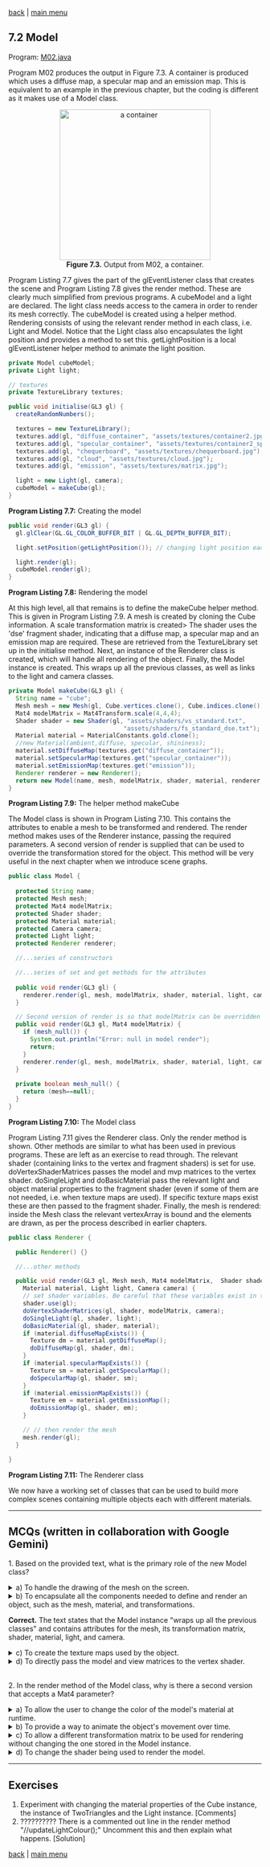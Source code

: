 [back](ch7.md) | [main menu](../README.md)
 
## 7.2 Model

Program: [M02.java](/ch7_classes/ch7_2_model)

Program M02 produces the output in Figure 7.3. A container is produced which uses a diffuse map, a specular map and an emission map. This is equivalent to an example in the previous chapter, but the coding is different as it makes use of a Model class.

<p align="center">
  <img src="ch7_img/ch7_2_model.png" alt="a container" width="300"><br>
  <strong>Figure 7.3.</strong> Output from M02, a container.
</p>

Program Listing 7.7 gives the part of the glEventListener class that creates the scene and Program Listing 7.8 gives the render method. These are clearly much simplified from previous programs. A cubeModel and a light are declared. The light class needs access to the camera in order to render its mesh correctly. The cubeModel is created using a helper method. Rendering consists of using the relevant render method in each class, i.e. Light and Model. Notice that the Light class also encapsulates the light position and provides a method to set this. getLightPosition is a local glEventListener helper method to animate the light position.

```java
private Model cubeModel;
private Light light;

// textures
private TextureLibrary textures;

public void initialise(GL3 gl) {
  createRandomNumbers();

  textures = new TextureLibrary();
  textures.add(gl, "diffuse_container", "assets/textures/container2.jpg");
  textures.add(gl, "specular_container", "assets/textures/container2_specular.jpg");
  textures.add(gl, "chequerboard", "assets/textures/chequerboard.jpg");
  textures.add(gl, "cloud", "assets/textures/cloud.jpg");
  textures.add(gl, "emission", "assets/textures/matrix.jpg");

  light = new Light(gl, camera);
  cubeModel = makeCube(gl);                             
}
```

**Program Listing 7.7:** Creating the model

```java
public void render(GL3 gl) {
  gl.glClear(GL.GL_COLOR_BUFFER_BIT | GL.GL_DEPTH_BUFFER_BIT);

  light.setPosition(getLightPosition()); // changing light position each frame

  light.render(gl);
  cubeModel.render(gl);
}
```

**Program Listing 7.8:** Rendering the model

At this high level, all that remains is to define the makeCube helper method. This is given in Program Listing 7.9. A mesh is created by cloning the Cube information. A scale transformation matrix is created> The shader uses the 'dse' fragment shader, indicating that a diffuse map, a specular map and an emission map are required. These are retrieved from the TextureLibrary set up in the initialise method. Next, an instance of the Renderer class is created, which will handle all rendering of the object. Finally, the Model instance is created. This wraps up all the previous classes, as well as links to the light and camera classes.

```java
private Model makeCube(GL3 gl) {
  String name = "cube";
  Mesh mesh = new Mesh(gl, Cube.vertices.clone(), Cube.indices.clone());
  Mat4 modelMatrix = Mat4Transform.scale(4,4,4);
  Shader shader = new Shader(gl, "assets/shaders/vs_standard.txt", 
                                "assets/shaders/fs_standard_dse.txt");
  Material material = MaterialConstants.gold.clone(); 
  //new Material(ambient,diffuse, specular, shininess);
  material.setDiffuseMap(textures.get("diffuse_container"));
  material.setSpecularMap(textures.get("specular_container"));
  material.setEmissionMap(textures.get("emission"));
  Renderer renderer = new Renderer();
  return new Model(name, mesh, modelMatrix, shader, material, renderer, light, camera);
}
```

**Program Listing 7.9:** The helper method makeCube


The Model class is shown in Program Listing 7.10. This contains the attributes to enable a mesh to be transformed and rendered. The render method makes uses of the Renderer instance, passing the required parameters. A second version of render is supplied that can be used to override the transformation stored for the object. This method will be very useful in the next chapter when we introduce scene graphs.

```java
public class Model {
  
  protected String name;
  protected Mesh mesh;
  protected Mat4 modelMatrix;
  protected Shader shader;
  protected Material material;
  protected Camera camera;
  protected Light light;
  protected Renderer renderer;

  //...series of constructors

  //...series of set and get methods for the attributes
  
  public void render(GL3 gl) {
    renderer.render(gl, mesh, modelMatrix, shader, material, light, camera);
  }

  // Second version of render is so that modelMatrix can be overridden with a new parameter.  
  public void render(GL3 gl, Mat4 modelMatrix) {
    if (mesh_null()) {
      System.out.println("Error: null in model render");
      return;
    }
    renderer.render(gl, mesh, modelMatrix, shader, material, light, camera);
  } 
  
  private boolean mesh_null() {
    return (mesh==null);
  }
}
```

**Program Listing 7.10:** The Model class

Program Listing 7.11 gives the Renderer class. Only the render method is shown. Other methods are similar to what has been used in previous programs. These are left as an exercise to read through. The relevant shader (containing links to the vertex and fragment shaders) is set for use. doVertexShaderMatrices passes the model and mvp matrices to the vertex shader. doSingleLight and doBasicMaterial pass the relevant light and object material properties to the fragment shader (even if some of them are not needed, i.e. when texture maps are used). If specific texture maps exist these are then passed to the fragment shader. Finally, the mesh is rendered: inside the Mesh class the relevant vertexArray is bound and the elements are drawn, as per the process described in earlier chapters.

```java
public class Renderer {

  public Renderer() {}

  //...other methods

  public void render(GL3 gl, Mesh mesh, Mat4 modelMatrix,  Shader shader, 
    Material material, Light light, Camera camera) {
    // set shader variables. Be careful that these variables exist in the shader
    shader.use(gl);
    doVertexShaderMatrices(gl, shader, modelMatrix, camera);
    doSingleLight(gl, shader, light);
    doBasicMaterial(gl, shader, material);
    if (material.diffuseMapExists()) {
      Texture dm = material.getDiffuseMap();
      doDiffuseMap(gl, shader, dm);
    }
    if (material.specularMapExists()) {
      Texture sm = material.getSpecularMap();
      doSpecularMap(gl, shader, sm);
    }
    if (material.emissionMapExists()) {
      Texture em = material.getEmissionMap();
      doEmissionMap(gl, shader, em);
    }

    // // then render the mesh
    mesh.render(gl);
  }

}
```

**Program Listing 7.11:** The Renderer class

We now have a working set of classes that can be used to build more complex scenes containing multiple objects each with different materials.



---

## MCQs (written in collaboration with Google Gemini)

<p>1. Based on the provided text, what is the primary role of the new Model class?</p>
<details>
<summary>a) To handle the drawing of the mesh on the screen.</summary>
<p><b>Incorrect.</b> The Renderer class is responsible for the actual drawing (rendering) of the mesh.</p>
</details>
<details>
<summary>b) To encapsulate all the components needed to define and render an object, such as the mesh, material, and transformations.</p>
<p><b>Correct.</b> The text states that the Model instance "wraps up all the previous classes" and contains attributes for the mesh, its transformation matrix, shader, material, light, and camera.</p>
</details>
<details>
<summary>c) To create the texture maps used by the object.</summary>
<p><b>Incorrect.</b> The TextureLibrary and Material classes handle the textures, while the Model class just holds a reference to the Material.</p>
</details>
<details>
<summary>d) To directly pass the model and view matrices to the vertex shader.</summary>
<p><b>Incorrect.</b> The Renderer class has a specific method doVertexShaderMatrices for this purpose. The Model class holds the modelMatrix but relies on the Renderer to handle the shader communication.</p>
</details>
<br>
<p>2. In the render method of the Model class, why is there a second version that accepts a Mat4 parameter?</p>
<details>
<summary>a) To allow the user to change the color of the model's material at runtime.</summary>
<p><b>Incorrect.</b> The parameter is a Mat4 (a matrix), not a color. This parameter is used to change the model's transformation matrix, which affects its position, rotation, and scale.</p>
</details>
<details>
<summary>b) To provide a way to animate the object's movement over time.</summary>
<p><b>Incorrect.</b> While this method could be used in an animation loop, its primary purpose, as stated in the text, is to "override the transformation stored for the object."</p>
</details>
<details>
<summary>c) To allow a different transformation matrix to be used for rendering without changing the one stored in the Model instance.</summary>
<p><b>Correct.</b> The text explains that this second render method can "override the transformation stored for the object," making it useful for things like scene graphs where an object's position might be determined by a parent object's transformation.</p>
</details>
<details>
<summary>d) To change the shader being used to render the model.</summary>
<p><b>Incorrect.</b> The Mat4 parameter is for the model matrix. The shader is a separate attribute of the Model instance and is not affected by this parameter.</p>
</details>

---

## Exercises

1. Experiment with changing the material properties of the Cube instance, the instance of TwoTriangles and the Light instance. [Comments]
2. ?????????? There is a commented out line in the render method "//updateLightColour();" Uncomment this and then explain what happens. [Solution]



[back](ch7.md) | [main menu](../README.md)